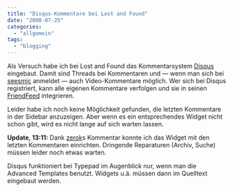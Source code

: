 ```yaml
---
title: "Disqus-Kommentare bei Lost and Found"
date: "2008-07-25"
categories: 
  - "allgemein"
tags: 
  - "blogging"
---
```


Als Versuch habe ich bei Lost and Found das Kommentarsystem [Disqus](http://disqus.com/ "Disqus") eingebaut. Damit sind Threads bei Kommentaren und — wenn man sich bei [seesmic](http://www.seesmic.com/ "Seesmic") anmeldet — auch Video-Kommentare möglich. Wer sich bei Disqus registriert, kann alle eigenen Kommentare verfolgen und sie in seinen [FriendFeed](http://friendfeed.com/ "FriendFeed") integrieren.

Leider habe ich noch keine Möglichkeit gefunden, die letzten Kommentare in der Sidebar anzuzeigen. Aber wenn es ein entsprechendes Widget nicht schon gibt, wird es nicht lange auf sich warten lassen.

**Update, 13:11:** Dank [zerok](http://disqus.com/people/zerok/ "Disqus | zerok")s Kommentar konnte ich das Widget mit den letzten Kommentaren einrichten. Dringende Reparaturen (Archiv, Suche) müssen leider noch etwas warten.

Disqus funktioniert bei Typepad im Augenblick nur, wenn man die Advanced Templates benutzt. Widgets u.ä. müssen dann im Quelltext eingebaut werden.
